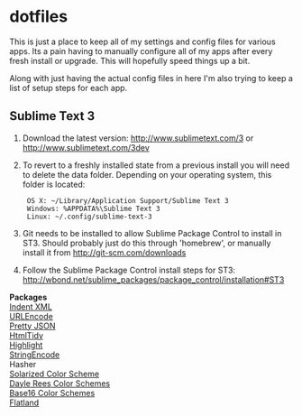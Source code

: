 # dotfiles

This is just a place to keep all of my settings and config files for various apps. Its a pain having to manually configure all of my apps after every fresh install or upgrade. This will hopefully speed things up a bit.

Along with just having the actual config files in here I'm also trying to keep a list of setup steps for each app.

## Sublime Text 3

1. Download the latest version: http://www.sublimetext.com/3 or http://www.sublimetext.com/3dev

2. To revert to a freshly installed state from a previous install you will need to delete the data folder. Depending on your operating system, this folder is located:

        OS X: ~/Library/Application Support/Sublime Text 3
        Windows: %APPDATA%\Sublime Text 3
        Linux: ~/.config/sublime-text-3

3. Git needs to be installed to allow Sublime Package Control to install in ST3. Should probably just do this through 'homebrew', or manually install it from http://git-scm.com/downloads

4. Follow the Sublime Package Control install steps for ST3: http://wbond.net/sublime_packages/package_control/installation#ST3

**Packages**  
[Indent XML](https://github.com/alek-sys/sublimetext_indentxml)  
[URLEncode](https://github.com/mastahyeti/URLEncode)  
[Pretty JSON](https://github.com/dzhibas/SublimePrettyJson)  
[HtmlTidy](https://github.com/welovewordpress/SublimeHtmlTidy)  
[Highlight](https://github.com/n1k0/SublimeHighlight)  
[StringEncode](https://github.com/colinta/SublimeStringEncode)  
Hasher  
[Solarized Color Scheme](https://github.com/SublimeColors/Solarized)  
[Dayle Rees Color Schemes](https://github.com/daylerees/colour-schemes)  
[Base16 Color Schemes](https://github.com/chriskempson/base16)  
[Flatland](https://github.com/thinkpixellab/flatland)  